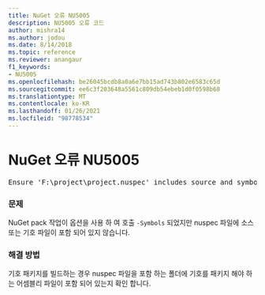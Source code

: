 ```yaml
---
title: NuGet 오류 NU5005
description: NU5005 오류 코드
author: mishra14
ms.author: jodou
ms.date: 8/14/2018
ms.topic: reference
ms.reviewer: anangaur
f1_keywords:
- NU5005
ms.openlocfilehash: be26045bcdb8a0a6e7bb15ad743b802e6583c65d
ms.sourcegitcommit: ee6c3f203648a5561c809db54ebeb1d0f0598b68
ms.translationtype: MT
ms.contentlocale: ko-KR
ms.lasthandoff: 01/26/2021
ms.locfileid: "98778534"
---
```

# <a name="nuget-error-nu5005"></a>NuGet 오류 NU5005
<pre>Ensure 'F:\project\project.nuspec' includes source and symbol files. For help on building symbols package, visit http://docs.nuget.org/.</pre>

### <a name="issue"></a>문제

NuGet pack 작업이 옵션을 사용 하 여 호출 `-Symbols` 되었지만 nuspec 파일에 소스 또는 기호 파일이 포함 되어 있지 않습니다.


### <a name="solution"></a>해결 방법

기호 패키지를 빌드하는 경우 nuspec 파일을 포함 하는 폴더에 기호를 패키지 해야 하는 어셈블리 파일이 포함 되어 있는지 확인 합니다.

